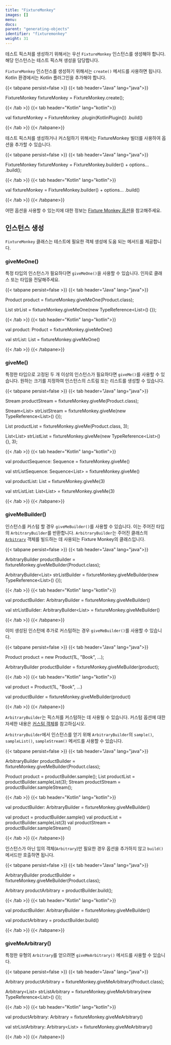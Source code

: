 ```yaml
---
title: "FixtureMonkey"
images: []
menu:
docs:
parent: "generating-objects"
identifier: "fixturemonkey"
weight: 31
---
```


테스트 픽스처를 생성하기 위해서는 우선 `FixtureMonkey` 인스턴스를 생성해야 합니다. 해당 인스턴스는 테스트 픽스쳐 생성을 담당합니다.

`FixtureMonkey` 인스턴스를 생성하기 위해서는 `create()` 메서드를 사용하면 됩니다. Kotlin 환경에서는 Kotlin 플러그인을 추가해야 합니다.

{{< tabpane persist=false >}}
{{< tab header="Java" lang="java">}}

FixtureMonkey fixtureMonkey = FixtureMonkey.create();

{{< /tab >}}
{{< tab header="Kotlin" lang="kotlin">}}

val fixtureMonkey = FixtureMonkey
.plugin(KotlinPlugin())
.build()

{{< /tab >}}
{{< /tabpane>}}

테스트 픽스처를 생성하거나 커스텀하기 위해서는 FixtureMonkey 빌더를 사용하여 옵션을 추가할 수 있습니다.

{{< tabpane persist=false >}}
{{< tab header="Java" lang="java">}}

FixtureMonkey fixtureMonkey = FixtureMonkey.builder()
    + options...
    .build();

{{< /tab >}}
{{< tab header="Kotlin" lang="kotlin">}}

val fixtureMonkey = FixtureMonkey.builder()
    + options...
    .build()

{{< /tab >}}
{{< /tabpane>}}

어떤 옵션을 사용할 수 있는지에 대한 정보는 [Fixture Monkey 옵션](../../fixture-monkey-options/options)을 참고해주세요.

## 인스턴스 생성

`FixtureMonkey` 클래스는 테스트에 필요한 객체 생성에 도움 되는 메서드를 제공합니다.

### giveMeOne()
특정 타입의 인스턴스가 필요하다면 `giveMeOne()`을 사용할 수 있습니다. 인자로 클래스 또는 타입을 전달해주세요.

{{< tabpane persist=false >}}
{{< tab header="Java" lang="java">}}

Product product = fixtureMonkey.giveMeOne(Product.class);

List<String> strList = fixtureMonkey.giveMeOne(new TypeReference<List<String>>() {});

{{< /tab >}}
{{< tab header="Kotlin" lang="kotlin">}}

val product: Product = fixtureMonkey.giveMeOne()

val strList: List<String> = fixtureMonkey.giveMeOne()

{{< /tab >}}
{{< /tabpane>}}


### giveMe()
특정한 타입으로 고정된 두 개 이상의 인스턴스가 필요하다면 `giveMe()`를 사용할 수 있습니다. 원하는 크기를 지정하여 인스턴스의 스트림 또는 리스트를 생성할 수 있습니다.

{{< tabpane persist=false >}}
{{< tab header="Java" lang="java">}}

Stream<Product> productStream = fixtureMonkey.giveMe(Product.class);

Stream<List<String>> strListStream = fixtureMonkey.giveMe(new TypeReference<List<String>>() {});

List<Product> productList = fixtureMonkey.giveMe(Product.class, 3);

List<List<String>> strListList = fixtureMonkey.giveMe(new TypeReference<List<String>>() {}, 3);

{{< /tab >}}
{{< tab header="Kotlin" lang="kotlin">}}

val productSequence: Sequence<Product> = fixtureMonkey.giveMe()

val strListSequence: Sequence<List<String>> = fixtureMonkey.giveMe()

val productList: List<Product> = fixtureMonkey.giveMe(3)

val strListList: List<List<String>> = fixtureMonkey.giveMe(3)

{{< /tab >}}
{{< /tabpane>}}

### giveMeBuilder()
인스턴스를 커스텀 할 경우 `giveMeBuilder()`를 사용할 수 있습니다. 이는 주어진 타입의 `ArbitraryBuilder`를 반환합니다.
`ArbitraryBuilder`는 주어진 클래스의 [`Arbitrary`](../arbitrary) 객체를 빌드하는 데 사용되는 Fixture Monkey의 클래스입니다.

{{< tabpane persist=false >}}
{{< tab header="Java" lang="java">}}

ArbitraryBuilder<Product> productBuilder = fixtureMonkey.giveMeBuilder(Product.class);

ArbitraryBuilder<List<String>> strListBuilder = fixtureMonkey.giveMeBuilder(new TypeReference<List<String>>() {});

{{< /tab >}}
{{< tab header="Kotlin" lang="kotlin">}}

val productBuilder: ArbitraryBuilder<Product> = fixtureMonkey.giveMeBuilder()

val strListBuilder: ArbitraryBuilder<List<String>> = fixtureMonkey.giveMeBuilder()

{{< /tab >}}
{{< /tabpane>}}

이미 생성된 인스턴에 추가로 커스텀하는 경우 `giveMeBuilder()`를 사용할 수 있습니다.

{{< tabpane persist=false >}}
{{< tab header="Java" lang="java">}}

Product product = new Product(1L, "Book", ...);

ArbitraryBuilder<Product> productBuilder = fixtureMonkey.giveMeBuilder(product);

{{< /tab >}}
{{< tab header="Kotlin" lang="kotlin">}}

val product = Product(1L, "Book", ...)

val productBuilder = fixtureMonkey.giveMeBuilder(product)

{{< /tab >}}
{{< /tabpane>}}

`ArbitraryBuilder`는 픽스처를 커스텀하는 데 사용될 수 있습니다. 커스텀 옵션에 대한 자세한 내용은 [커스텀 객체](../../customizing-objects/apis)를 참고하십시오.

`ArbitraryBuilder`에서 인스턴스를 얻기 위해 `ArbitraryBuilder`의 `sample()`, `sampleList()`, `sampleStream()` 메서드를 사용할 수 있습니다.

{{< tabpane persist=false >}}
{{< tab header="Java" lang="java">}}

ArbitraryBuilder<Product> productBuilder = fixtureMonkey.giveMeBuilder(Product.class);

Product product = productBuilder.sample();
List<Product> productList = productBuilder.sampleList(3);
Stream<Product> productStream = productBuilder.sampleStream();

{{< /tab >}}
{{< tab header="Kotlin" lang="kotlin">}}

val productBuilder: ArbitraryBuilder<Product> = fixtureMonkey.giveMeBuilder()

val product = productBuilder.sample()
val productList = productBuilder.sampleList(3)
val productStream = productBuilder.sampleStream()

{{< /tab >}}
{{< /tabpane>}}

인스턴스가 아닌 임의 객체(`Arbitrary`)만 필요한 경우 옵션을 추가하지 않고 `build()` 메서드만 호출하면 됩니다.

{{< tabpane persist=false >}}
{{< tab header="Java" lang="java">}}

ArbitraryBuilder<Product> productBuilder = fixtureMonkey.giveMeBuilder(Product.class);

Arbitrary<Product> productArbitrary = productBuilder.build();

{{< /tab >}}
{{< tab header="Kotlin" lang="kotlin">}}

val productBuilder: ArbitraryBuilder<Product> = fixtureMonkey.giveMeBuilder()

val productArbitrary = productBuilder.build()

{{< /tab >}}
{{< /tabpane>}}

### giveMeArbitrary()
특정한 유형의 `Arbitrary`를 얻으려면 `giveMeArbitrary()` 메서드를 사용할 수 있습니다.

{{< tabpane persist=false >}}
{{< tab header="Java" lang="java">}}

Arbitrary<Product> productArbitrary = fixtureMonkey.giveMeArbitrary(Product.class);

Arbitrary<List<String>> strListArbitrary = fixtureMonkey.giveMeArbitrary(new TypeReference<List<String>>() {});

{{< /tab >}}
{{< tab header="Kotlin" lang="kotlin">}}

val productArbitrary: Arbitrary<Product> = fixtureMonkey.giveMeArbitrary()

val strListArbitrary: Arbitrary<List<String>> = fixtureMonkey.giveMeArbitrary()

{{< /tab >}}
{{< /tabpane>}}

